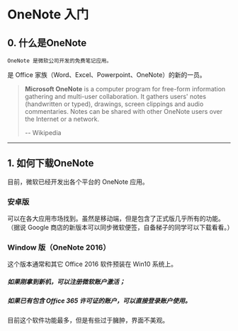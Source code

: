 # OneNote 入门

## 0. 什么是OneNote

    OneNote 是微软公司开发的免费笔记应用。
是 Office 家族（Word、Excel、Powerpoint、OneNote）的新的一员。

> **Microsoft OneNote** is a computer program for free-form information gathering and multi-user collaboration. It gathers users' notes (handwritten or typed), drawings, screen clippings and audio commentaries. Notes can be shared with other OneNote users over the Internet or a network.
>
> -- Wikipedia

-- -

## 1. 如何下载OneNote

目前，微软已经开发出各个平台的 OneNote 应用。

### 安卓版

可以在各大应用市场找到。虽然是移动端，但是包含了正式版几乎所有的功能。（据说 Google 商店的新版本可以同步微软便签，自备梯子的同学可以下载看看。）

### Window 版（OneNote 2016）

这个版本通常和其它 Office 2016 软件预装在 Win10 系统上。

##### 如果刚拿到新机，可以注册微软账户激活；

##### 如果已有包含 Office 365 许可证的账户，可以直接登录账户使用。

目前这个软件功能最多，但是有些过于臃肿，界面不美观。
